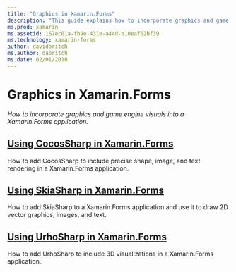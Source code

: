 ```yaml
---
title: "Graphics in Xamarin.Forms"
description: "This guide explains how to incorporate graphics and game engine visuals into a Xamarin.Forms application, using CocosSharp, SkiaShap, and UrhoSharp."
ms.prod: xamarin
ms.assetid: 167ec01a-fb9e-431e-a44d-a10eaf62bf39
ms.technology: xamarin-forms
author: davidbritch
ms.author: dabritch
ms.date: 02/01/2018
---
```


# Graphics in Xamarin.Forms

_How to incorporate graphics and game engine visuals into a Xamarin.Forms application._

## [Using CocosSharp in Xamarin.Forms](cocossharp.md)

How to add CocosSharp to include precise shape, image, and text rendering in a Xamarin.Forms application.

## [Using SkiaSharp in Xamarin.Forms](skiasharp/index.md)

How to add SkiaSharp to a Xamarin.Forms application and use it to draw 2D vector graphics, images, and text.

## [Using UrhoSharp in Xamarin.Forms](urhosharp.md)

How to add UrhoSharp to include 3D visualizations in a Xamarin.Forms application.

